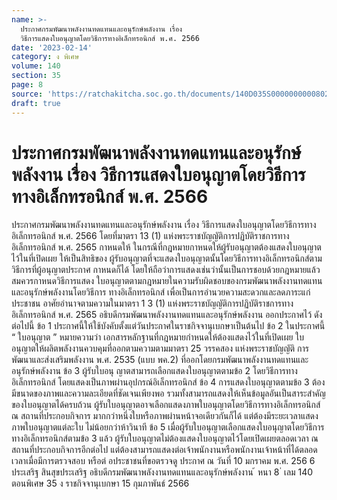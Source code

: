 ```yaml
---
name: >-
  ประกาศกรมพัฒนาพลังงานทดแทนและอนุรักษ์พลังงาน เรื่อง
  วิธีการแสดงใบอนุญาตโดยวิธีการทางอิเล็กทรอนิกส์ พ.ศ. 2566
date: '2023-02-14'
category: ง พิเศษ
volume: 140
section: 35
page: 8
source: 'https://ratchakitcha.soc.go.th/documents/140D035S0000000000802.pdf'
draft: true
---
```


# ประกาศกรมพัฒนาพลังงานทดแทนและอนุรักษ์พลังงาน เรื่อง วิธีการแสดงใบอนุญาตโดยวิธีการทางอิเล็กทรอนิกส์ พ.ศ. 2566

ประกาศกรมพัฒนาพลังงานทดแทนและอนุรักษ์พลังงาน เรื่อง วิธีการแสดงใบอนุญาตโดยวิธีการทางอิเล็กทรอนิกส์ พ.ศ. 2566 โดยที่มาตรา 13 (1) แห่งพระราชบัญญัติการปฏิบัติราชการทางอิเล็กทรอนิกส์ พ.ศ. 2565 กาหนดให้ ในกรณีที่กฎหมายกาหนดให้ผู้รับอนุญาตต้องแสดงใบอนุญาตไว้ในที่เปิดเผย ให้เป็นสิทธิของ ผู้รับอนุญาตที่จะแสดงใบอนุญาตนั้นโดยวิธีการทางอิเล็กทรอนิกส์ตามวิธีการที่ผู้อนุญาตประกาศ กาหนดก็ได้ โดยให้ถือว่าการแสดงเช่นว่านั้นเป็นการชอบด้วยกฎหมายแล้ว สมควรกาหนดวิธีการแสดง ใบอนุญาตตามกฎหมายในความรับผิดชอบของกรมพัฒนาพลังงานทดแทนและอนุรักษ์พลังงานโดยวิธีการ ทางอิเล็กทรอนิกส์ เพื่อเป็นการอำนวยความสะดวกและลดภาระแก่ประชาชน อาศัยอำนาจตามความในมาตรา 1 3 (1) แห่งพระราชบัญญัติการปฏิบัติราชการทางอิเล็กทรอนิกส์ พ.ศ. 2565 อธิบดีกรมพัฒนาพลังงานทดแทนและอนุรักษ์พลังงาน ออกประกาศไว้ ดังต่อไปนี้ ข้อ 1 ประกาศนี้ให้ใช้บังคับตั้งแต่วันประกาศในราชกิจจานุเบกษาเป็นต้นไป ข้อ 2 ในประกาศนี้ “ ใบอนุญาต ” หมายความว่า เอกสารหลักฐานที่กฎหมายกำหนดให้ต้องแสดงไว้ในที่เปิดเผย ใบอนุญาตให้ผลิตพลังงานควบคุมที่ออกตามความตามมาตรา 25 วรรคสอง แห่งพระราชบัญญัติ การพัฒนาและส่งเสริมพลังงาน พ.ศ. 2535 (แบบ พค.2) ที่ออกโดยกรมพัฒนาพลังงานทดแทนและ อนุรักษ์พลังงาน ข้อ 3 ผู้รับใบอนุ ญาตสามารถเลือกแสดงใบอนุญาตตามข้อ 2 โดยวิธีการทางอิเล็กทรอนิกส์ โดยแสดงเป็นภาพผ่านอุปกรณ์อิเล็กทรอนิกส์ ข้อ 4 การแสดงใบอนุญาตตามข้อ 3 ต้องมีขนาดของภาพและความละเอียดที่ชัดเจนเพียงพอ รวมทั้งสามารถแสดงให้เห็นข้อมูลอันเป็นสาระสำคัญของใบอนุญาตได้ครบถ้วน ผู้รับใบอนุญาตอาจเลือกแสดงภาพใบอนุญาตโดยวิธีการทางอิเล็กทรอนิกส์ ณ สถานที่ประกอบกิจการ มากกว่าหนึ่งใบหรือภาพผ่านหน้าจอเดียวกันก็ได้ แต่ต้องมีระยะเวลาแสดงภาพใบอนุญาตแต่ละใบ ไม่น้อยกว่าห้าวินาที ข้อ 5 เมื่อผู้รับใบอนุญาตเลือกแสดงใบอนุญาตโดยวิธีการทางอิเล็กทรอนิกส์ตามข้อ 3 แล้ว ผู้รับใบอนุญาตไม่ต้องแสดงใบอนุญาตไว้โดยเปิดเผยตลอดเวลา ณ สถานที่ประกอบกิจการอีกต่อไป แต่ต้องสามารถแสดงต่อเจ้าพนักงานหรือพนักงานเจ้าหน้าที่ได้ตลอดเวลาเมื่อมีการตรวจสอบ หรือต่ อประชาชนที่ขอตรวจดู ประกาศ ณ วันที่ 10 มกราคม พ.ศ. 256 6 ประเสริฐ สินสุขประเสริฐ อธิบดีกรมพัฒนาพลังงานทดแทนและอนุรักษ์พลังงาน ้ หนา 8 ่ เลม 140 ตอนพิเศษ 35 ง ราชกิจจานุเบกษา 15 กุมภาพันธ์ 2566
